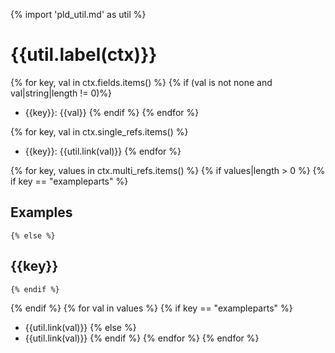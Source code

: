 {% import 'pld_util.md' as util %}

# {{util.label(ctx)}}

{% for key, val in ctx.fields.items() %}
    {% if (val is not none and val|string|length != 0)%}
* {{key}}: {{val}} 
    {% endif %}
{% endfor %}

{% for key, val in ctx.single_refs.items() %}
* {{key}}: {{util.link(val)}}
{% endfor %}

{% for key, values in ctx.multi_refs.items() %}
{% if values|length > 0 %}
    {% if key == "exampleparts" %}
## Examples
    {% else %}
## {{key}}
    {% endif %}
{% endif %}
{% for val in values %}
    {% if key == "exampleparts" %}
* {{util.link(val)}}
    {% else %}
* {{util.link(val)}}
    {% endif %}
{% endfor %}
{% endfor %}


